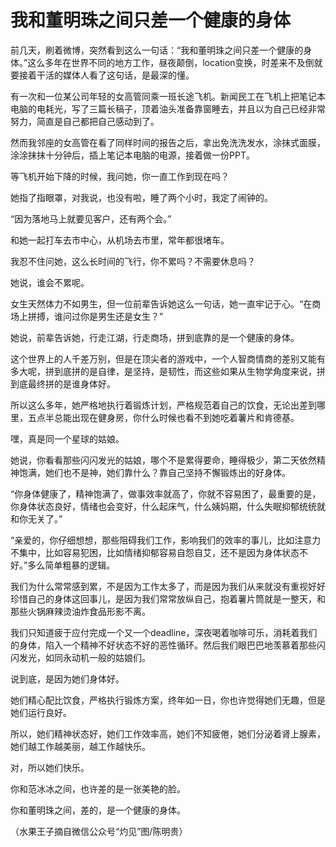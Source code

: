 # 我和董明珠之间只差一个健康的身体

前几天，刷着微博，突然看到这么一句话：“我和董明珠之间只差一个健康的身体。”这么多年在世界不同的地方工作，昼夜颠倒，location变换，时差来不及倒就要接着干活的媒体人看了这句话，是最深的懂。 

有一次和一位某公司年轻的女高管同乘一班长途飞机。新闻民工在飞机上把笔记本电脑的电耗光，写了三篇长稿子，顶着油头准备靠窗睡去，并且以为自己已经非常努力，简直是自己都把自己感动到了。 

然而我邻座的女高管在看了同样时间的报告之后，拿出免洗洗发水，涂抹式面膜，涂涂抹抹十分钟后，插上笔记本电脑的电源，接着做一份PPT。 

等飞机开始下降的时候，我问她，你一直工作到现在吗？ 

她指了指眼罩，对我说，也没有啦，睡了两个小时，我定了闹钟的。 

“因为落地马上就要见客户，还有两个会。” 

和她一起打车去市中心，从机场去市里，常年都很堵车。 

我忍不住问她，这么长时间的飞行，你不累吗？不需要休息吗？ 

她说，谁会不累呢。 

女生天然体力不如男生，但一位前辈告诉她这么一句话，她一直牢记于心。“在商场上拼搏，谁问过你是男生还是女生？” 

她说，前辈告诉她，行走江湖，行走商场，拼到底靠的是一个健康的身体。 

这个世界上的人千差万别，但是在顶尖者的游戏中，一个人智商情商的差别又能有多大呢，拼到底拼的是自律，是坚持，是韧性，而这些如果从生物学角度来说，拼到底最终拼的是谁身体好。 

所以这么多年，她严格地执行着锻炼计划，严格规范着自己的饮食，无论出差到哪里，五点半总能出现在健身房，你什么时候也看不到她吃着薯片和肯德基。 

嘿，真是同一个星球的姑娘。 

她说，你看看那些闪闪发光的姑娘，哪个不是累得要命，睡得极少，第二天依然精神饱满，她们也不是神，她们靠什么？靠自己坚持不懈锻炼出的好身体。 

“你身体健康了，精神饱满了，做事效率就高了，你就不容易困了，最重要的是，你身体状态良好，情绪也会变好，什么起床气，什么姨妈期，什么失眠抑郁统统就和你无关了。” 

“亲爱的，你仔细想想，那些阻碍我们工作，影响我们的效率的事儿，比如注意力不集中，比如容易犯困，比如情绪抑郁容易自怨自艾，还不是因为身体状态不好。”多么简单粗暴的逻辑。 

我们为什么常常感到累，不是因为工作太多了，而是因为我们从来就没有重视好好珍惜自己的身体这回事儿，是因为我们常常放纵自己，抱着薯片筒就是一整天，和那些火锅麻辣烫油炸食品形影不离。 

我们只知道疲于应付完成一个又一个deadline，深夜喝着咖啡可乐，消耗着我们的身体，陷入一个精神不好状态不好的恶性循环。然后我们眼巴巴地羡慕着那些闪闪发光，如同永动机一般的姑娘们。 

说到底，是因为她们身体好。 

她们精心配比饮食，严格执行锻炼方案，终年如一日，你也许觉得她们无趣，但是她们运行良好。 

所以，她们精神状态好，她们工作效率高，她们不知疲倦，她们分泌着肾上腺素，她们越工作越美丽，越工作越快乐。 

对，所以她们快乐。 

你和范冰冰之间，也许差的是一张美艳的脸。 

你和董明珠之间，差的，是一个健康的身体。 

（水果王子摘自微信公众号“灼见”图/陈明贵）
